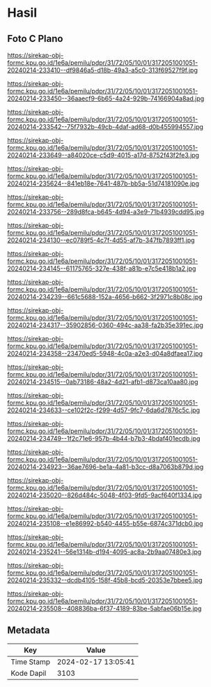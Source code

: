# Hasil

## Foto C Plano

https://sirekap-obj-formc.kpu.go.id/1e6a/pemilu/pdpr/31/72/05/10/01/3172051001051-20240214-233410--df9846a5-d18b-49a3-a5c0-313f69527f9f.jpg

https://sirekap-obj-formc.kpu.go.id/1e6a/pemilu/pdpr/31/72/05/10/01/3172051001051-20240214-233450--36aaecf9-6b65-4a24-929b-74166904a8ad.jpg

https://sirekap-obj-formc.kpu.go.id/1e6a/pemilu/pdpr/31/72/05/10/01/3172051001051-20240214-233542--75f7932b-49cb-4daf-ad68-d0b455994557.jpg

https://sirekap-obj-formc.kpu.go.id/1e6a/pemilu/pdpr/31/72/05/10/01/3172051001051-20240214-233649--a84020ce-c5d9-4015-a17d-8752f43f2fe3.jpg

https://sirekap-obj-formc.kpu.go.id/1e6a/pemilu/pdpr/31/72/05/10/01/3172051001051-20240214-235624--841eb18e-7641-487b-bb5a-51d74181090e.jpg

https://sirekap-obj-formc.kpu.go.id/1e6a/pemilu/pdpr/31/72/05/10/01/3172051001051-20240214-233756--289d8fca-b645-4d94-a3e9-71b4939cdd95.jpg

https://sirekap-obj-formc.kpu.go.id/1e6a/pemilu/pdpr/31/72/05/10/01/3172051001051-20240214-234130--ec0789f5-4c7f-4d55-af7b-347fb7893ff1.jpg

https://sirekap-obj-formc.kpu.go.id/1e6a/pemilu/pdpr/31/72/05/10/01/3172051001051-20240214-234145--61175765-327e-438f-a81b-e7c5e418b1a2.jpg

https://sirekap-obj-formc.kpu.go.id/1e6a/pemilu/pdpr/31/72/05/10/01/3172051001051-20240214-234239--661c5688-152a-4656-b662-3f2971c8b08c.jpg

https://sirekap-obj-formc.kpu.go.id/1e6a/pemilu/pdpr/31/72/05/10/01/3172051001051-20240214-234317--35902856-0360-494c-aa38-fa2b35e391ec.jpg

https://sirekap-obj-formc.kpu.go.id/1e6a/pemilu/pdpr/31/72/05/10/01/3172051001051-20240214-234358--23470ed5-5948-4c0a-a2e3-d04a8dfaea17.jpg

https://sirekap-obj-formc.kpu.go.id/1e6a/pemilu/pdpr/31/72/05/10/01/3172051001051-20240214-234515--0ab73186-48a2-4d21-afb1-d873ca10aa80.jpg

https://sirekap-obj-formc.kpu.go.id/1e6a/pemilu/pdpr/31/72/05/10/01/3172051001051-20240214-234633--ce102f2c-f299-4d57-9fc7-6da6d7876c5c.jpg

https://sirekap-obj-formc.kpu.go.id/1e6a/pemilu/pdpr/31/72/05/10/01/3172051001051-20240214-234749--1f2c71e6-957b-4b44-b7b3-4bdaf401ecdb.jpg

https://sirekap-obj-formc.kpu.go.id/1e6a/pemilu/pdpr/31/72/05/10/01/3172051001051-20240214-234923--36ae7696-be1a-4a81-b3cc-d8a7063b879d.jpg

https://sirekap-obj-formc.kpu.go.id/1e6a/pemilu/pdpr/31/72/05/10/01/3172051001051-20240214-235020--826d484c-5048-4f03-9fd5-9acf640f1334.jpg

https://sirekap-obj-formc.kpu.go.id/1e6a/pemilu/pdpr/31/72/05/10/01/3172051001051-20240214-235108--e1e86992-b540-4455-b55e-6874c371dcb0.jpg

https://sirekap-obj-formc.kpu.go.id/1e6a/pemilu/pdpr/31/72/05/10/01/3172051001051-20240214-235241--56e1314b-d194-4095-ac8a-2b9aa07480e3.jpg

https://sirekap-obj-formc.kpu.go.id/1e6a/pemilu/pdpr/31/72/05/10/01/3172051001051-20240214-235332--dcdb4105-158f-45b8-bcd5-20353e7bbee5.jpg

https://sirekap-obj-formc.kpu.go.id/1e6a/pemilu/pdpr/31/72/05/10/01/3172051001051-20240214-235508--408836ba-6f37-4189-83be-5abfae06b15e.jpg


## Metadata

| Key        | Value               |
| ---------- | ------------------- |
| Time Stamp | 2024-02-17 13:05:41 |
| Kode Dapil | 3103                |



